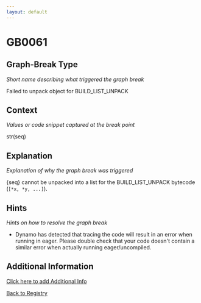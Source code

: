 ```yaml
---
layout: default
---
```

# GB0061

## Graph-Break Type
*Short name describing what triggered the graph break*

Failed to unpack object for BUILD_LIST_UNPACK

## Context
*Values or code snippet captured at the break point*

str(seq)

## Explanation
*Explanation of why the graph break was triggered*

{seq} cannot be unpacked into a list for the BUILD_LIST_UNPACK bytecode (`[*x, *y, ...]`).

## Hints
*Hints on how to resolve the graph break*

- Dynamo has detected that tracing the code will result in an error when running in eager. Please double check that your code doesn't contain a similar error when actually running eager/uncompiled.


## Additional Information

<!-- ADDITIONAL INFORMATION START - Add custom information below this line -->

<!-- ADDITIONAL INFORMATION END -->


[Click here to add Additional Info](https://github.com/meta-pytorch/compile-graph-break-site/edit/main/docs/gb/gb0061.md)

[Back to Registry](../index.html)
